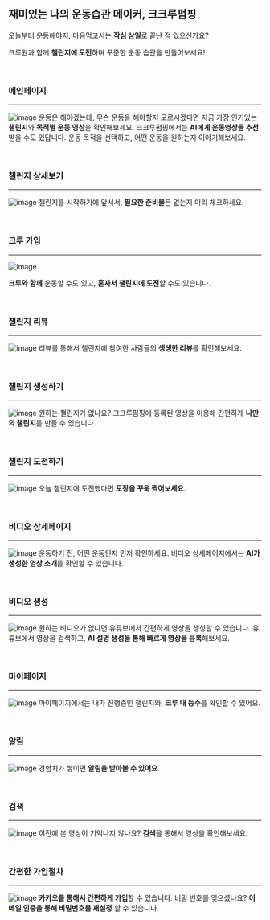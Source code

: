 ## 재미있는 나의 운동습관 메이커, 크크루펌핑


오늘부터 운동해야지, 마음먹고서는 **작심 삼일**로 끝난 적 있으신가요?

크루원과 함께 **챌린지에 도전**하며 꾸준한 운동 습관을 만들어보세요!

<br>

### 메인페이지
---
![image](https://github.com/kyeong8139/kkrewpumping_private/assets/149753416/e92e935f-4c02-4906-a073-e433cd955cf9)
운동은 해야겠는데, 무슨 운동을 해야할지 모르시겠다면 지금 가장 인기있는 **챌린지**와 **목적별 운동 영상**을 확인해보세요. 크크루펌핑에서는 **AI에게 운동영상을 추천**받을 수도 있답니다. 운동 목적을 선택하고, 어떤 운동을 원하는지 이야기해보세요.

<br>

### 챌린지 상세보기
---
![image](https://github.com/kyeong8139/kkrewpumping_private/assets/149753416/3bf87b05-b3e1-43fa-8c9a-2c8a0b977c21)
챌린지를 시작하기에 앞서서, **필요한 준비물**은 없는지 미리 체크하세요.

<br>

### 크루 가입
---
![image](https://github.com/kyeong8139/kkrewpumping_private/assets/149753416/9371780d-de42-4d5e-a4d3-6b846b4b4c0a)

**크루와 함께** 운동할 수도 있고, **혼자서 챌린지에 도전**할 수도 있습니다.

<br>

### 챌린지 리뷰
---
![image](https://github.com/kyeong8139/kkrewpumping_private/assets/149753416/479862a2-a8bf-427c-816b-fe061d6c0031)
리뷰를 통해서 챌린지에 참여한 사람들의 **생생한 리뷰**를 확인해보세요.

<br>

### 챌린지 생성하기
---
![image](https://github.com/kyeong8139/kkrewpumping_private/assets/149753416/14a321a9-e812-4594-851e-7f9dc4e17ede)
원하는 챌린지가 없나요? 크크루펌핑에 등록된 영상을 이용해 간편하게 **나만의 챌린지**를 만들 수 있습니다.

<br>

### 챌린지 도전하기
---
![image](https://github.com/kyeong8139/kkrewpumping_private/assets/149753416/feba3d3d-53c8-47fb-a8af-8b98bfef8204)
오늘 챌린지에 도전했다면 **도장을 꾸욱 찍어보세요**.

<br>

### 비디오 상세페이지
---
![image](https://github.com/kyeong8139/kkrewpumping_private/assets/149753416/05ae0b31-eb4f-4974-9dcf-e324738b320f)
운동하기 전, 어떤 운동인지 먼저 확인하세요. 비디오 상세페이지에서는 **AI가 생성한 영상 소개**를 확인할 수 있습니다.

<br>

### 비디오 생성
---
![image](https://github.com/kyeong8139/kkrewpumping_private/assets/149753416/0b16388e-22b9-4e98-b03c-3ad5145d47aa)
원하는 비디오가 없다면 유튜브에서 간편하게 영상을 생성할 수 있습니다. 유튜브에서 영상을 검색하고, **AI 설명 생성을 통해 빠르게 영상을 등록**해보세요.

<br>

### 마이페이지
---
![image](https://github.com/kyeong8139/kkrewpumping_private/assets/149753416/f58371a0-1285-446f-a8fd-6b3b6a69e777)
마이페이지에서는 내가 진행중인 챌린지와, **크루 내 등수**를 확인할 수 있어요.

<br>

### 알림
---
![image](https://github.com/kyeong8139/kkrewpumping_private/assets/149753416/6ba603f1-2726-4453-a2b9-42eaad6ab9f2)
경험치가 쌓이면 **알림을 받아볼 수 있어요**.

<br>

### 검색
---
![image](https://github.com/kyeong8139/kkrewpumping_private/assets/149753416/8a535700-fc93-481e-bf57-8c5a43a5feea)
이전에 본 영상이 기억나지 않나요? **검색**을 통해서 영상을 확인해보세요.

<br>

### 간편한 가입절차
---
![image](https://github.com/kyeong8139/kkrewpumping/assets/149753416/898add20-66f6-4cb3-a5e3-d2022f1f0103)
**카카오를 통해서 간편하게 가입**할 수 있습니다. 비밀 번호를 잊으셨나요? **이메일 인증을 통해 비밀번호를 재설정** 할 수 있습니다.
